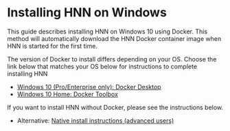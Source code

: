 # Installing HNN on Windows

This guide describes installing HNN on Windows 10 using Docker. This method will automatically download the HNN Docker container image when HNN is started for the first time.

The version of Docker to install differs depending on your OS. Choose the link below that matches your OS below for instructions to complete installing HNN
  * [Windows 10 (Pro/Enterprise only): Docker Desktop](./docker-desktop.md)
  * [Windows 10 Home: Docker Toolbox](./docker-toolbox.md)

 If you want to install HNN without Docker, please see the instructions below.
  - Alternative: [Native install instructions (advanced users)](native_install.md)